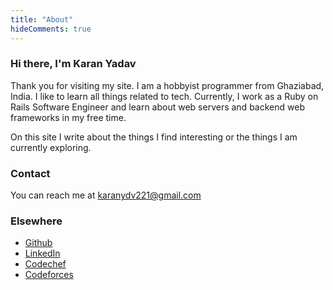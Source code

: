 ```yaml
---
title: "About"
hideComments: true
---
```


### Hi there, I'm Karan Yadav
Thank you for visiting my site. I am a hobbyist programmer from Ghaziabad, India. I like to learn all things related to tech. Currently, I work as a Ruby on Rails Software Engineer and learn about web servers and backend web frameworks in my free time.

On this site I write about the things I find interesting or the things I am currently exploring.

### Contact
You can reach me at karanydv221@gmail.com

### Elsewhere
- [Github](https://github.com/karan-ydv)
- [LinkedIn](https://linkedin.com/in/karan-ydv/)
- [Codechef](https://codechef.com/users/karan_221)
- [Codeforces](https://codeforces.com/profile/timetraveler)
